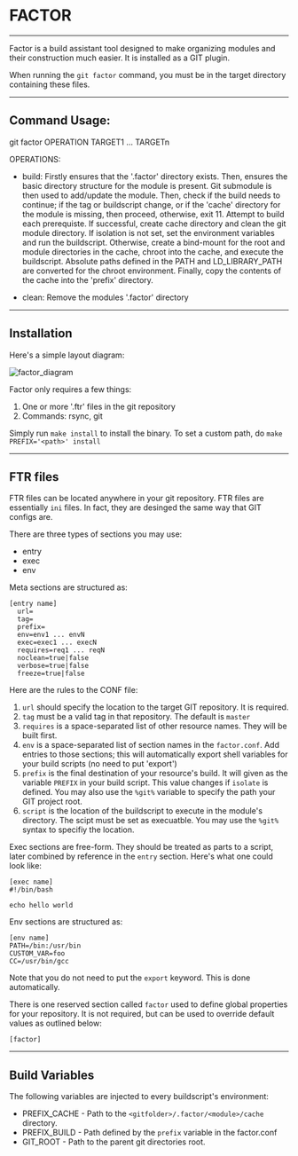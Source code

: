 # FACTOR
---
Factor is a build assistant tool designed to make organizing modules and their construction much easier. It is installed as a GIT plugin.

When running the `git factor` command, you must be in the target directory containing these files.

---

## Command Usage:
git factor OPERATION TARGET1 ... TARGETn  

OPERATIONS:
  - build:
      Firstly ensures that the '.factor' directory exists. Then, ensures the
      basic directory structure for the module is present. Git submodule is
      then used to add/update the module. Then, check if the build needs to
      continue; if the tag or buildscript change, or if the 'cache' directory
      for the module is missing, then proceed, otherwise, exit 11. Attempt to
      build each prerequiste. If successful, create cache directory and clean
      the git module directory. If isolation is not set, set the environment
      variables and run the buildscript. Otherwise, create a bind-mount for
      the root and module directories in the cache, chroot into the cache,
      and execute the buildscript. Absolute paths defined in the PATH and
      LD_LIBRARY_PATH are converted for the chroot environment. Finally,
      copy the contents of the cache into the 'prefix' directory.

  - clean:
      Remove the modules '.factor' directory
---

## Installation
Here's a simple layout diagram:  

![factor_diagram](factor.png)

Factor only requires a few things:
1. One or more '<filename>.ftr' files in the git repository
2. Commands: rsync, git

Simply run `make install` to install the binary. To set a custom path, do `make PREFIX='<path>' install`

---

## FTR files
FTR files can be located anywhere in your git repository. FTR files are essentially
`ini` files. In fact, they are desinged the same way that GIT configs are.

There are three types of sections you may use:
  - entry
  - exec
  - env

Meta sections are structured as:
```
[entry name]
  url=
  tag=
  prefix=
  env=env1 ... envN
  exec=exec1 ... execN
  requires=req1 ... reqN
  noclean=true|false
  verbose=true|false
  freeze=true|false
```
Here are the rules to the CONF file:
1. `url` should specify the location to the target GIT repository. It is required.
2. `tag` must be a valid tag in that repository. The default is `master`
3. `requires` is a space-separated list of other resource names. They will be built first.
4. `env` is a space-separated list of section names in the `factor.conf`. Add entries to those sections; this will automatically export shell variables for your build scripts (no need to put 'export')
5. `prefix` is the final destination of your resource's build. It will given as the variable `PREFIX` in your build script. This value changes if `isolate` is defined. You may also use the `%git%` variable to specify the path your GIT project root.
6. `script` is the location of the buildscript to execute in the module's directory. The scipt must be set as execuatble. You may use the `%git%` syntax to specifiy the location.

Exec sections are free-form. They should be treated as parts to a script, later combined by reference in the `entry` section. Here's what one could look like:
```
[exec name]
#!/bin/bash

echo hello world
```

Env sections are structured as:
```
[env name]
PATH=/bin:/usr/bin
CUSTOM_VAR=foo
CC=/usr/bin/gcc
```

Note that you do not need to put the `export` keyword. This is done automatically.

There is one reserved section called `factor` used to define global properties for
your repository. It is not required, but can be used to override default values as
outlined below:
```
[factor]

```
---

## Build Variables
The following variables are injected to every buildscript's environment:

- PREFIX_CACHE - Path to the `<gitfolder>/.factor/<module>/cache` directory.
- PREFIX_BUILD - Path defined by the `prefix` variable in the factor.conf
- GIT_ROOT - Path to the parent git directories root.
